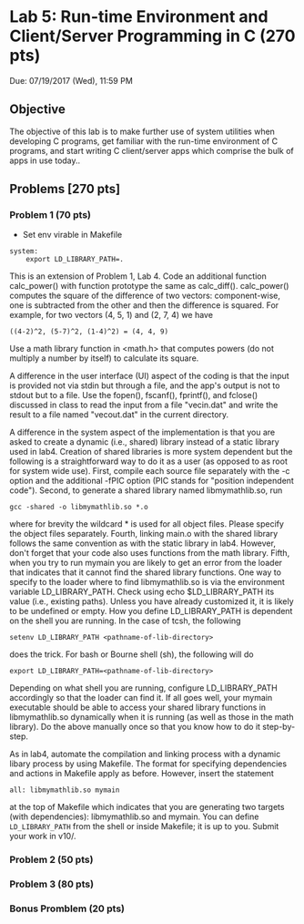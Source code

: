 # Lab 5: Run-time Environment and Client/Server Programming in C (270 pts)
Due: 07/19/2017 (Wed), 11:59 PM

## Objective 
The objective of this lab is to make further use of system utilities when developing C programs, get familiar with the run-time environment of C programs, and start writing C client/server apps which comprise the bulk of apps in use today..


## Problems [270 pts]

### Problem 1 (70 pts)

- Set env virable in Makefile

```
system:
	export LD_LIBRARY_PATH=.
```

This is an extension of Problem 1, Lab 4. Code an additional function calc_power() with function prototype the same as calc_diff(). calc_power() computes the square of the difference of two vectors: component-wise, one is subtracted from the other and then the difference is squared. For example, for two vectors (4, 5, 1) and (2, 7, 4) we have 

` ((4-2)^2, (5-7)^2, (1-4)^2) = (4, 4, 9) `

Use a math library function in <math.h> that computes powers (do not multiply a number by itself) to calculate its square. 

A difference in the user interface (UI) aspect of the coding is that the input is provided not via stdin but through a file, and the app's output is not to stdout but to a file. Use the fopen(), fscanf(), fprintf(), and fclose() discussed in class to read the input from a file "vecin.dat" and write the result to a file named "vecout.dat" in the current directory. 

A difference in the system aspect of the implementation is that you are asked to create a dynamic (i.e., shared) library instead of a static library used in lab4. Creation of shared libraries is more system dependent but the following is a straightforward way to do it as a user (as opposed to as root for system wide use). First, compile each source file separately with the -c option and the additional -fPIC option (PIC stands for "position independent code"). Second, to generate a shared library named libmymathlib.so, run 

`gcc -shared -o libmymathlib.so *.o`

where for brevity the wildcard * is used for all object files. Please specify the object files separately. Fourth, linking main.o with the shared library follows the same convention as with the static library in lab4. However, don't forget that your code also uses functions from the math library. Fifth, when you try to run mymain you are likely to get an error from the loader that indicates that it cannot find the shared library functions. One way to specify to the loader where to find libmymathlib.so is via the environment variable LD_LIBRARY_PATH. Check using echo $LD_LIBRARY_PATH its value (i.e., existing paths). Unless you have already customized it, it is likely to be undefined or empty. How you define LD_LIBRARY_PATH is dependent on the shell you are running. In the case of tcsh, the following 

` setenv LD_LIBRARY_PATH <pathname-of-lib-directory> `

does the trick. For bash or Bourne shell (sh), the following will do 

`export LD_LIBRARY_PATH=<pathname-of-lib-directory> `

Depending on what shell you are running, configure LD_LIBRARY_PATH accordingly so that the loader can find it. If all goes well, your mymain executable should be able to access your shared library functions in libmymathlib.so dynamically when it is running (as well as those in the math library). Do the above manually once so that you know how to do it step-by-step. 

As in lab4, automate the compilation and linking process with a dynamic libary process by using Makefile. The format for specifying dependencies and actions in Makefile apply as before. However, insert the statement 

`all: libmymathlib.so mymain `

at the top of Makefile which indicates that you are generating two targets (with dependencies): libmymathlib.so and mymain. You can define `LD_LIBRARY_PATH` from the shell or inside Makefile; it is up to you. Submit your work in v10/.

### Problem 2 (50 pts)

### Problem 3 (80 pts)

### Bonus Promblem (20 pts)
